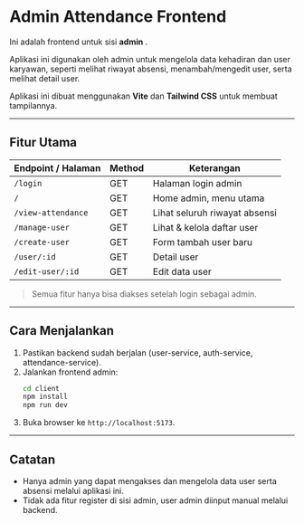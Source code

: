 # Admin Attendance Frontend

Ini adalah frontend untuk sisi **admin** .

Aplikasi ini digunakan oleh admin untuk mengelola data kehadiran dan user karyawan, seperti melihat riwayat absensi, menambah/mengedit user, serta melihat detail user.

Aplikasi ini dibuat menggunakan **Vite** dan **Tailwind CSS** untuk membuat tampilannya.

---

## Fitur Utama

| Endpoint / Halaman         | Method | Keterangan                        |
|---------------------------|--------|------------------------------------|
| `/login`                  | GET    | Halaman login admin                |
| `/`                       | GET    | Home admin, menu utama             |
| `/view-attendance`        | GET    | Lihat seluruh riwayat absensi      |
| `/manage-user`            | GET    | Lihat & kelola daftar user         |
| `/create-user`            | GET    | Form tambah user baru              |
| `/user/:id`               | GET    | Detail user                        |
| `/edit-user/:id`          | GET    | Edit data user                     |

> Semua fitur hanya bisa diakses setelah login sebagai admin.

---

## Cara Menjalankan

1. Pastikan backend sudah berjalan (user-service, auth-service, attendance-service).
2. Jalankan frontend admin:
    ```bash
    cd client
    npm install
    npm run dev
    ```
3. Buka browser ke `http://localhost:5173`.

---

## Catatan

- Hanya admin yang dapat mengakses dan mengelola data user serta absensi melalui aplikasi ini.
- Tidak ada fitur register di sisi admin, user admin diinput manual melalui backend.